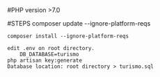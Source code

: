 #PHP version >7.0

#STEPS
	composer update --ignore-platform-reqs
    
	composer install --ignore-platform-reqs
    
    edit .env on root directory.
        DB_DATABASE=turismo
    php artisan key:generate
    Database location: root directory > turismo.sql
